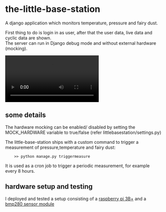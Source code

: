 # the-little-base-station
A django application which monitors temperature, pressure and fairy dust.  

First thing to do is login in as user, after that the 
user data, live data and cyclic data are shown.  
The server can run in Django debug mode and without external hardware (mocking).  


![Walkthrough_Video](https://github.com/Thaulino/the-little-base-station/media/the-little-base-station.webm)


## some details

The hardware mocking can be enabled/ disabled by setting the MOCK_HARDWARE variable to true/false (refer littlebasestation/settings.py)  
  
The little-base-station ships with a custom command to trigger a measurement of pressure,temperature and fairy dust:

```
    >> python manage.py triggermeasure
```
It is used as a cron job to trigger a periodic measurement, for example every 8 hours.



## hardware setup and testing 

I deployed and tested a setup consisting of a [raspberry pi 3B+](https://www.raspberrypi.com/products/raspberry-pi-3-model-b-plus/) and a [bmp280 sensor module](https://www.az-delivery.de/en/products/azdelivery-bmp280-barometrischer-sensor-luftdruck-modul-fur-arduino-und-raspberry-pi)


